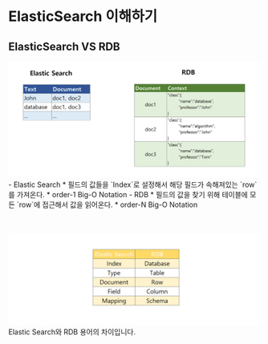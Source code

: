 # ElasticSearch 이해하기

## ElasticSearch VS RDB

<img src="https://github.com/wkddnjset/ELK-Tutorial/blob/master/img/엘라스틱_이해_1.png">
- Elastic Search
	* 필드의 값들을 `Index`로 설정해서 해당 필드가 속해져있는 `row`를 가져온다.
	* order-1 Big-O Notation
- RDB
	* 필드의 값을 찾기 위해 테이블에 모든 `row`에 접근해서 값을 읽어온다.
	* order-N Big-O Notation

<br><br>
<img src="https://github.com/wkddnjset/ELK-Tutorial/blob/master/img/엘라스틱_이해_2.png">
Elastic Search와 RDB 용어의 차이입니다.